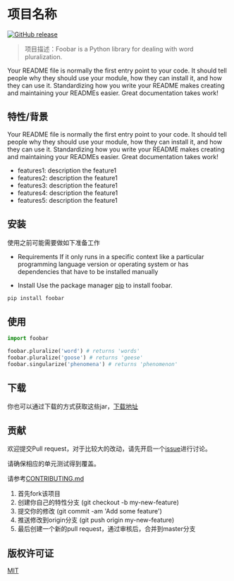 # 项目名称

[![GitHub release](https://img.shields.io/github/release/flysoloing/commons.svg)](https://github.com/flysoloing/commons/releases)

> 项目描述：Foobar is a Python library for dealing with word pluralization.

Your README file is normally the first entry point to your code. It should tell people why they should use your module, how they can install it, and how they can use it. Standardizing how you write your README makes creating and maintaining your READMEs easier. Great documentation takes work!

## 特性/背景

Your README file is normally the first entry point to your code. It should tell people why they should use your module, how they can install it, and how they can use it. Standardizing how you write your README makes creating and maintaining your READMEs easier. Great documentation takes work!

- features1: description the feature1
- features2: description the feature1
- features3: description the feature1
- features4: description the feature1
- features5: description the feature1

## 安装

使用之前可能需要做如下准备工作

- Requirements
If it only runs in a specific context like a particular programming language version or operating system or has dependencies that have to be installed manually

- Install
Use the package manager [pip](https://pip.pypa.io/en/stable/) to install foobar.

```bash
pip install foobar
```

## 使用

```python
import foobar

foobar.pluralize('word') # returns 'words'
foobar.pluralize('goose') # returns 'geese'
foobar.singularize('phenomena') # returns 'phenomenon'
```

## 下载

你也可以通过下载的方式获取这些jar，[下载地址](https://github.com/flysoloing/commons/releases/tag/v1.0)

## 贡献

欢迎提交Pull request，对于比较大的改动，请先开启一个[issue](https://github.com/flysoloing/stargate/issues)进行讨论。

请确保相应的单元测试得到覆盖。

请参考[CONTRIBUTING.md](http://xxx.xxx/CONTRIBUTING.md)

1. 首先fork该项目
2. 创建你自己的特性分支 (git checkout -b my-new-feature)
3. 提交你的修改 (git commit -am 'Add some feature')
4. 推送修改到origin分支 (git push origin my-new-feature)
5. 最后创建一个新的pull request，通过审核后，合并到master分支

## 版权许可证

[MIT](https://choosealicense.com/licenses/mit/)